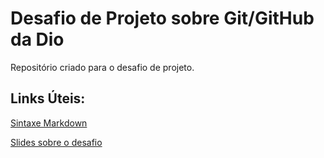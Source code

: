 # Desafio de Projeto sobre Git/GitHub da Dio
Repositório criado para o desafio de projeto.

## Links Úteis:
[Sintaxe Markdown](https://www.markdownguide.org/basic-syntax/)

[Slides sobre o desafio](https://drive.google.com/file/d/1IZu0qohv1JOmxjEra1lknDiiStU68bl4/view)

